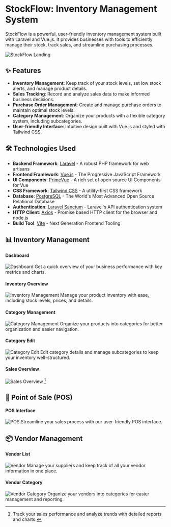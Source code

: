 # StockFlow: Inventory Management System

StockFlow is a powerful, user-friendly inventory management system built with Laravel and Vue.js. It provides businesses with tools to efficiently manage their stock, track sales, and streamline purchasing processes.

![StockFlow Landing](/public/images/Screenshots/landing.png)

## ✨ Features

- **Inventory Management**: Keep track of your stock levels, set low stock alerts, and manage product details.
- **Sales Tracking**: Record and analyze sales data to make informed business decisions.
- **Purchase Order Management**: Create and manage purchase orders to maintain optimal stock levels.
- **Category Management**: Organize your products with a flexible category system, including subcategories.
- **User-friendly Interface**: Intuitive design built with Vue.js and styled with Tailwind CSS.

## 🛠 Technologies Used

- **Backend Framework**: [Laravel](https://laravel.com/) - A robust PHP framework for web artisans
- **Frontend Framework**: [Vue.js](https://vuejs.org/) - The Progressive JavaScript Framework
- **UI Components**: [PrimeVue](https://primevue.org/) - A rich set of open source UI Components for Vue
- **CSS Framework**: [Tailwind CSS](https://tailwindcss.com/) - A utility-first CSS framework
- **Database**: [PostgreSQL](https://www.postgresql.org/) - The World's Most Advanced Open Source Relational Database
- **Authentication**: [Laravel Sanctum](https://laravel.com/docs/sanctum) - Laravel's API authentication system
- **HTTP Client**: [Axios](https://axios-http.com/) - Promise based HTTP client for the browser and node.js
- **Build Tool**: [Vite](https://vitejs.dev/) - Next Generation Frontend Tooling

## 📊 Inventory Management

#### Dashboard
![Dashboard](/public/images/Screenshots/dashboard.png)
Get a quick overview of your business performance with key metrics and charts.

#### Inventory Overview
![Inventory Management](/public/images/Screenshots/inventory-management.png)
Manage your product inventory with ease, including stock levels, prices, and details.

#### Category Management
![Category Management](/public/images/Screenshots/categories.png)
Organize your products into categories for better organization and easier navigation.

#### Category Edit
![Category Edit](/public/images/Screenshots/categories-edit.png)
Edit category details and manage subcategories to keep your inventory well-structured.

#### Sales Overview
![Sales Overview](/public/images/Screenshots/sales.png) [^1]

[^1]: Track your sales performance and analyze trends with detailed reports and charts.


## 🛒 Point of Sale (POS)

#### POS Interface
![POS](/public/images/Screenshots/pos.png)
Streamline your sales process with our user-friendly POS interface.


## 📦 Vendor Management

#### Vendor List
![Vendor](/public/images/Screenshots/vendor.png)
Manage your suppliers and keep track of all your vendor information in one place.

#### Vendor Category
![Vendor Category](/public/images/Screenshots/vendor-category.png)
Organize your vendors into categories for easier management and reporting.
